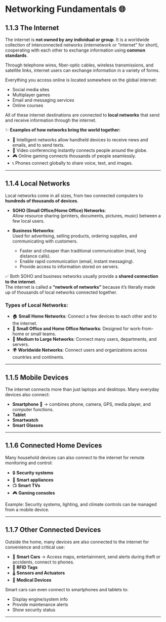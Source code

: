 # Networking Fundamentals 🌐

## 1.1.3 The Internet
The internet is **not owned by any individual or group**. It is a worldwide collection of interconnected networks (internetwork or “internet” for short), cooperating with each other to exchange information using **common standards**.

Through telephone wires, fiber-optic cables, wireless transmissions, and satellite links, internet users can exchange information in a variety of forms.

Everything you access online is located somewhere on the global internet:
- Social media sites  
- Multiplayer games  
- Email and messaging services  
- Online courses  

All of these internet destinations are connected to **local networks** that send and receive information through the internet.

✨ **Examples of how networks bring the world together:**
- 📱 Intelligent networks allow handheld devices to receive news and emails, and to send texts.  
- 🎥 Video conferencing instantly connects people around the globe.  
- 🎮 Online gaming connects thousands of people seamlessly.  
- 📞 Phones connect globally to share voice, text, and images.  

---

## 1.1.4 Local Networks
Local networks come in all sizes, from two connected computers to **hundreds of thousands of devices**.  

- **SOHO (Small Office/Home Office) Networks**:  
  Allow resource sharing (printers, documents, pictures, music) between a few local users.  

- **Business Networks**:  
  Used for advertising, selling products, ordering supplies, and communicating with customers.  
  - Faster and cheaper than traditional communication (mail, long distance calls).  
  - Enable rapid communication (email, instant messaging).  
  - Provide access to information stored on servers.  

✅ Both SOHO and business networks usually provide a **shared connection to the internet**.  
The internet is called a **“network of networks”** because it’s literally made up of thousands of local networks connected together.  

### Types of Local Networks:
- 🏠 **Small Home Networks**: Connect a few devices to each other and to the internet.  
- 🏢 **Small Office and Home Office Networks**: Designed for work-from-home or small teams.  
- 🏬 **Medium to Large Networks**: Connect many users, departments, and servers.  
- 🌍 **Worldwide Networks**: Connect users and organizations across countries and continents.  

---

## 1.1.5 Mobile Devices
The internet connects more than just laptops and desktops. Many everyday devices also connect:  

- **Smartphone** 📱 → combines phone, camera, GPS, media player, and computer functions.  
- **Tablet**  
- **Smartwatch**  
- **Smart Glasses**  

---

## 1.1.6 Connected Home Devices
Many household devices can also connect to the internet for remote monitoring and control:  
- 🔒 **Security systems**  
- 🍳 **Smart appliances**  
- 📺 **Smart TVs**  
- 🎮 **Gaming consoles**  

Example: Security systems, lighting, and climate controls can be managed from a mobile device.  

---

## 1.1.7 Other Connected Devices
Outside the home, many devices are also connected to the internet for convenience and critical use:  

- 🚗 **Smart Cars** → Access maps, entertainment, send alerts during theft or accidents, connect to phones.  
- 📡 **RFID Tags**  
- 🌡️ **Sensors and Actuators**  
- 🏥 **Medical Devices**  

Smart cars can even connect to smartphones and tablets to:  
- Display engine/system info  
- Provide maintenance alerts  
- Show security status  

---

